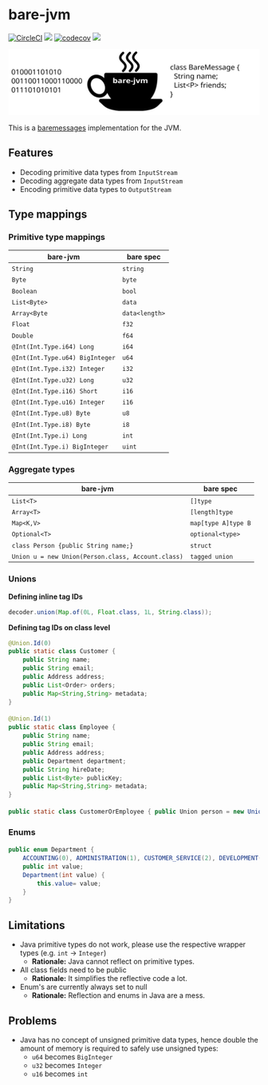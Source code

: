 # bare-jvm
[![CircleCI](https://circleci.com/gh/nobloat/bare-jvm.svg?style=svg)](https://circleci.com/gh/nobloat/bare-jvm)
[![](https://jitpack.io/v/nobloat/bare-jvm.svg)](https://jitpack.io/#nobloat/bare-jvm)
[![codecov](https://codecov.io/gh/nobloat/bare-jvm/branch/master/graph/badge.svg)](https://codecov.io/gh/nobloat/bare-jvm)
[![](https://tokei.rs/b1/github.com/nobloat/bare-jvm?category=code)](https://github.com/XAMPPRocky/tokei)

![bare-jvm-logo](logo.svg)

This is a [baremessages](https://baremessages.org/) implementation for the JVM.

## Features
- Decoding primitive data types from `InputStream`
- Decoding aggregate data types from `InputStream`
- Encoding primitive data types to `OutputStream`

## Type mappings

### Primitive type mappings

| bare-jvm                        | bare spec      |
|---------------------------------|----------------|
| `String`                        | `string`       |
| `Byte`                          | `byte`         |
| `Boolean`                       | `bool`         |
| `List<Byte>`                    | `data`         |
| `Array<Byte`                    | `data<length>` |
| `Float`                         | `f32`          |
| `Double`                        | `f64`          |
| `@Int(Int.Type.i64) Long`       | `i64`          |
| `@Int(Int.Type.u64) BigInteger` | `u64`          |
| `@Int(Int.Type.i32) Integer`    | `i32`          |
| `@Int(Int.Type.u32) Long`       | `u32`          |
| `@Int(Int.Type.i16) Short`      | `i16`          |
| `@Int(Int.Type.u16) Integer`     | `i16`          |
| `@Int(Int.Type.u8) Byte`         | `u8`           |
| `@Int(Int.Type.i8) Byte`         | `i8`           |
| `@Int(Int.Type.i) Long`         | `int`          |
| `@Int(Int.Type.i) BigInteger`    | `uint`         |

### Aggregate types

| bare-jvm                        | bare spec      |
|---------------------------------|----------------|
| `List<T>`                        | `[]type`       |
| `Array<T>`                        | `[length]type`       |
| `Map<K,V>`                        | `map[type A]type B`       |
| `Optional<T>`                        | `optional<type>`       |
| `class Person {public String name;}`                        | `struct`       |
| `Union u = new Union(Person.class, Account.class)`                        | `tagged union`       |

### Unions

**Defining inline tag IDs**
```java
decoder.union(Map.of(0L, Float.class, 1L, String.class));
```

**Defining tag IDs on class level**
```java
@Union.Id(0)
public static class Customer {
    public String name;
    public String email;
    public Address address;
    public List<Order> orders;
    public Map<String,String> metadata;
}

@Union.Id(1)
public static class Employee {
    public String name;
    public String email;
    public Address address;
    public Department department;
    public String hireDate;
    public List<Byte> publicKey;
    public Map<String,String> metadata;
}

public static class CustomerOrEmployee { public Union person = new Union(Customer.class, Employee.class); }
```



### Enums

```java
public enum Department {
    ACCOUNTING(0), ADMINISTRATION(1), CUSTOMER_SERVICE(2), DEVELOPMENT(3), JSMITH(99);
    public int value;
    Department(int value) {
        this.value= value;
    }
}
```

## Limitations
- Java primitive types do not work, please use the respective wrapper types (e.g. `int` -> `Integer`)
    - **Rationale:** Java cannot reflect on primitive types.
- All class fields need to be public
    - **Rationale:** It simplifies the reflective code a lot.
- Enum's are currently always set to null
    - **Rationale:** Reflection and enums in Java are a mess.

## Problems
- Java has no concept of unsigned primitive data types, hence double the amount of memory is required to safely use unsigned types:
    - `u64` becomes `BigInteger`
    - `u32` becomes `Integer`
    - `u16` becomes `int`
    

